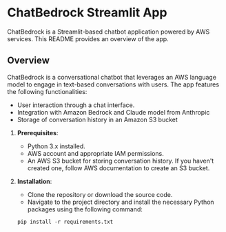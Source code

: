 # ChatBedrock Streamlit App

ChatBedrock is a Streamlit-based chatbot application powered by AWS services. This README provides an overview of the app.

## Overview

ChatBedrock is a conversational chatbot that leverages an AWS language model to engage in text-based conversations with users. The app features the following functionalities:

- User interaction through a chat interface.
- Integration with Amazon Bedrock and Claude model from Anthropic
- Storage of conversation history in an Amazon S3 bucket


1. **Prerequisites**:
   - Python 3.x installed.
   - AWS account and appropriate IAM permissions.
   - An AWS S3 bucket for storing conversation history. If you haven't created one, follow AWS documentation to create an S3 bucket.

2. **Installation**:
   - Clone the repository or download the source code.
   - Navigate to the project directory and install the necessary Python packages using the following command:

   ```shell
   pip install -r requirements.txt

   
